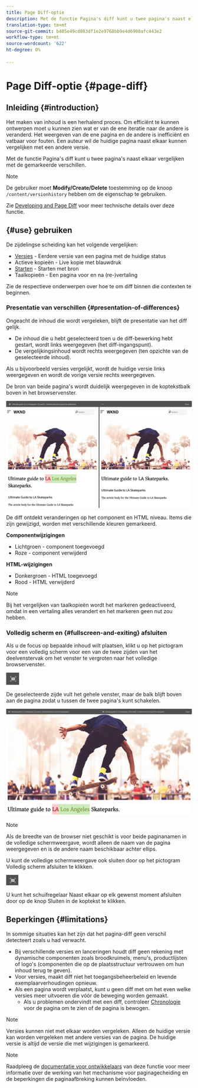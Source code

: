 ```yaml
---
title: Page Diff-optie
description: Met de functie Pagina's diff kunt u twee pagina's naast elkaar vergelijken met de gemarkeerde verschillen.
translation-type: tm+mt
source-git-commit: b405e49cd883df1e2e9768bb9e4d6908afc443e2
workflow-type: tm+mt
source-wordcount: '622'
ht-degree: 0%

---
```



# Page Diff-optie {#page-diff}

## Inleiding {#introduction}

Het maken van inhoud is een herhalend proces. Om efficiënt te kunnen ontwerpen moet u kunnen zien wat er van de ene iteratie naar de andere is veranderd. Het weergeven van de ene pagina en de andere is inefficiënt en vatbaar voor fouten. Een auteur wil de huidige pagina naast elkaar kunnen vergelijken met een andere versie.

Met de functie Pagina&#39;s diff kunt u twee pagina&#39;s naast elkaar vergelijken met de gemarkeerde verschillen.

>[!NOTE]
>
>De gebruiker moet **Modify/Create/Delete** toestemming op de knoop `/content/versionhistory` hebben om de eigenschap te gebruiken.
>
>Zie [Developing and Page Diff](/help/implementing/developing/introduction/page-diff.md#operation-details) voor meer technische details over deze functie.

## {#use} gebruiken

De zijdelingse scheiding kan het volgende vergelijken:

* [Versies](/help/sites-cloud/authoring/features/page-versions.md#comparing-a-version-with-current-page)  - Eerdere versie van een pagina met de huidige status
* Actieve kopieën - Live kopie met blauwdruk <!-- [Live Copies](/help/sites-administering/msm-livecopy.md#comparing-a-live-copy-page-with-a-blueprint-page) - Live Copy with its Blueprint-->
* [Starten](/help/sites-cloud/authoring/launches/editing.md#comparing-a-launch-page-to-its-source-page)  - Starten met bron
* Taalkopieën - Een pagina voor en na (re-)vertaling <!-- [Language Copies](/help/sites-administering/tc-manage.md#comparing-language-copies) - A page before and after (re-)translation-->

Zie de respectieve onderwerpen over hoe te om diff binnen die contexten te beginnen.

### Presentatie van verschillen {#presentation-of-differences}

Ongeacht de inhoud die wordt vergeleken, blijft de presentatie van het diff gelijk.

* De inhoud die u hebt geselecteerd toen u de diff-bewerking hebt gestart, wordt links weergegeven (het diff-ingangspunt).
* De vergelijkingsinhoud wordt rechts weergegeven (ten opzichte van de geselecteerde inhoud).

Als u bijvoorbeeld versies vergelijkt, wordt de huidige versie links weergegeven en wordt de vorige versie rechts weergegeven.

De bron van beide pagina&#39;s wordt duidelijk weergegeven in de koptekstbalk boven in het browservenster.

![Versies naast elkaar](/help/sites-cloud/authoring/assets/versions-side-by-side.png)

De diff ontdekt veranderingen op het component en HTML niveau. Items die zijn gewijzigd, worden met verschillende kleuren gemarkeerd.

**Componentwijzigingen**

* Lichtgroen - component toegevoegd
* Roze - component verwijderd

**HTML-wijzigingen**

* Donkergroen - HTML toegevoegd
* Rood - HTML verwijderd

>[!NOTE]
>
>Bij het vergelijken van taalkopieën wordt het markeren gedeactiveerd, omdat in een vertaling alles verandert en het markeren geen nut zou hebben.

### Volledig scherm en {#fullscreen-and-exiting} afsluiten

Als u de focus op bepaalde inhoud wilt plaatsen, klikt u op het pictogram voor een volledig scherm voor een van de twee zijden van het deelvenstervak om het venster te vergroten naar het volledige browservenster.

![Knop Volledig scherm](/help/sites-cloud/authoring/assets/versions-full-screen.png)

De geselecteerde zijde vult het gehele venster, maar de balk blijft boven aan de pagina zodat u tussen de twee pagina&#39;s kunt schakelen.

![Modus Volledig scherm](/help/sites-cloud/authoring/assets/versions-full-screen-mode.png)

>[!NOTE]
>
>Als de breedte van de browser niet geschikt is voor beide paginanamen in de volledige schermweergave, wordt alleen de naam van de pagina weergegeven en is de andere naam beschikbaar achter ellips.

U kunt de volledige schermweergave ook sluiten door op het pictogram Volledig scherm afsluiten te klikken.

![Modus Volledig scherm afsluiten](/help/sites-cloud/authoring/assets/versions-exit-full-screen.png)

U kunt het schuifregelaar Naast elkaar op elk gewenst moment afsluiten door op de knop Sluiten in de koptekst te klikken.

## Beperkingen {#limitations}

In sommige situaties kan het zijn dat het pagina-diff geen verschil detecteert zoals u had verwacht.

* Bij verschillende versies en lanceringen houdt diff geen rekening met dynamische componenten zoals broodkruimels, menu&#39;s, productlijsten of logo&#39;s (componenten die op de plaatsstructuur vertrouwen om hun inhoud terug te geven).
* Voor versies, maakt diff niet het toegangsbeheerbeleid en levende exemplaarverhoudingen opnieuw.
* Als een pagina wordt verplaatst, kunt u geen diff met om het even welke versies meer uitvoeren die vóór de beweging worden gemaakt.
   * Als u problemen ondervindt met een diff, controleer [Chronologie](/help/sites-cloud/authoring/getting-started/basic-handling.md#timeline) voor de pagina om te zien of de pagina is bewogen.

>[!NOTE]
>
>Versies kunnen niet met elkaar worden vergeleken. Alleen de huidige versie kan worden vergeleken met andere versies van de pagina. De huidige versie is altijd de versie die met wijzigingen is gemarkeerd.

>[!NOTE]
>
>Raadpleeg de [documentatie voor ontwikkelaars](/help/implementing/developing/introduction/page-diff.md) van deze functie voor meer informatie over de werking van het mechanisme voor paginagecheiding en de beperkingen die paginaafbreking kunnen beïnvloeden.

